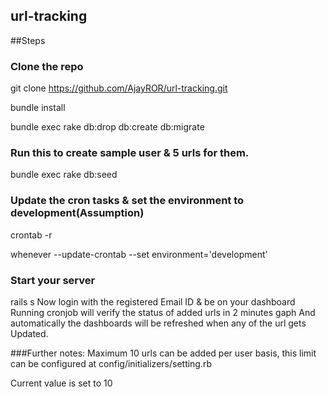 ## url-tracking

##Steps

### Clone the repo
git clone https://github.com/AjayROR/url-tracking.git

bundle install

bundle exec rake db:drop db:create db:migrate

### Run this to create sample user & 5 urls for them.
bundle exec rake db:seed

### Update the cron tasks & set the environment to development(Assumption)
crontab -r

whenever --update-crontab --set environment='development'

### Start your server
rails s
Now login with the registered Email ID & be on your dashboard
Running cronjob will verify the status of added urls in 2 minutes gaph
And automatically the dashboards will be refreshed when any of the url gets Updated.



###Further notes:
Maximum 10 urls can be added per user basis, this limit can be configured at
 config/initializers/setting.rb

  Current value is set to 10
